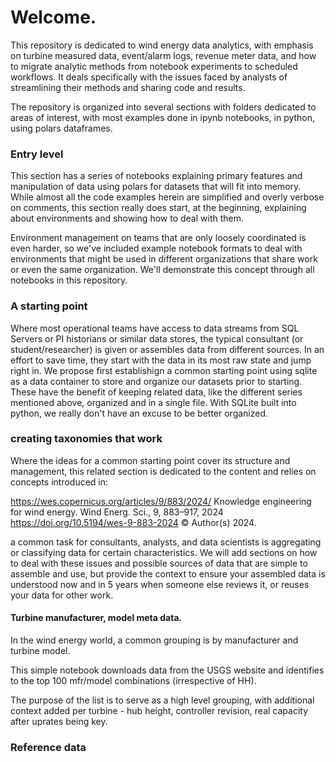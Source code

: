 # Welcome.

This repository is dedicated to wind energy data analytics, with emphasis on turbine measured data, event/alarm logs, revenue meter data, and how to migrate analytic methods from notebook experiments to scheduled workflows.  It deals specifically with the issues faced by analysts of streamlining their methods and sharing code and results.

The repository is organized into several sections with folders dedicated to areas of interest, with most examples done in ipynb notebooks, in python, using polars dataframes.

### Entry level 

This section has a series of notebooks explaining primary features and manipulation of data using polars for datasets that will fit into memory. While almost all the code examples herein are simplified and overly verbose on comments, this section really does start, at the beginning, explaining about environments and showing how to deal with them.

Environment management on teams that are only loosely coordinated is even harder, so we've included example notebook formats to deal with environments that might be used in different organizations that share work or even the same organization. We'll demonstrate this concept through all notebooks in this repository.

### A starting point

Where most operational teams have access to data streams from SQL Servers or PI historians or similar data stores, the typical consultant (or student/researcher) is given or assembles data from different sources.  In an effort to save time, they start with the data in its most raw state and jump right in.  We propose first establishign a common starting point using sqlite as a data container to store and organize our datasets prior to starting. These have the benefit of keeping related data, like the different series mentioned above, organized and in a single file.  With SQLite built into python, we really don't have an excuse to be better organized.

### creating taxonomies that work 

Where the ideas for a common starting point cover its structure and management, this related section is dedicated to the content and relies on concepts introduced in:

https://wes.copernicus.org/articles/9/883/2024/ 
Knowledge engineering for wind energy.
Wind Energ. Sci., 9, 883–917, 2024
https://doi.org/10.5194/wes-9-883-2024
© Author(s) 2024.

a common task for consultants, analysts, and data scientists is aggregating or classifying data for certain characteristics.  We will add sections on how to deal with these issues and possible sources of data that are simple to assemble and use, but provide the context to ensure your assembled data is understood now and in 5 years when someone else reviews it, or reuses your data for other work.

#### Turbine manufacturer, model meta data.

In the wind energy world, a common grouping is by manufacturer and turbine model.

This simple notebook downloads data from the USGS website and identifies to the top 100 mfr/model combinations (irrespective of HH).

The purpose of the list is to serve as a high level grouping, with additional context added per turbine - hub height, controller revision, real capacity after uprates being key.


### Reference data



